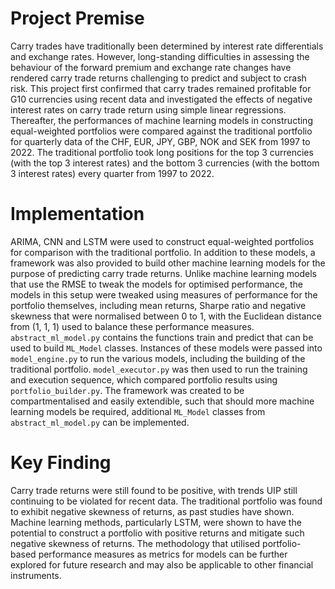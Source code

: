 # Project Premise

Carry trades have traditionally been determined by interest rate differentials and exchange rates. However, long-standing difficulties in assessing the behaviour of the forward premium and exchange rate changes have rendered carry trade returns challenging to predict and subject to crash risk. This project first confirmed that carry trades remained profitable for G10 currencies using recent data and investigated the effects of negative interest rates on carry trade return using simple linear regressions. Thereafter, the performances of machine learning models in constructing equal-weighted portfolios were compared against the traditional portfolio for quarterly data of the CHF, EUR, JPY, GBP, NOK and SEK from 1997 to 2022. The traditional portfolio took long positions for the top 3 currencies (with the top 3 interest rates) and the bottom 3 currencies (with the bottom 3 interest rates) every quarter from 1997 to 2022.

# Implementation

ARIMA, CNN and LSTM were used to construct equal-weighted portfolios for comparison with the traditional portfolio. In addition to these models, a framework was also provided to build other machine learning models for the purpose of predicting carry trade returns. Unlike machine learning models that use the RMSE to tweak the models for optimised performance, the models in this setup were tweaked using measures of performance for the portfolio themselves, including mean returns, Sharpe ratio and negative skewness that were normalised between 0 to 1, with the Euclidean distance from (1, 1, 1) used to balance these performance measures. `abstract_ml_model.py` contains the functions train and predict that can be used to build `ML_Model` classes. Instances of these models were passed into `model_engine.py` to run the various models, including the building of the traditional portfolio. `model_executor.py` was then used to run the training and execution sequence, which compared portfolio results using `portfolio_builder.py`. The framework was created to be compartmentalised and easily extendible, such that should more machine learning models be required, additional `ML_Model` classes from `abstract_ml_model.py` can be implemented.

# Key Finding

Carry trade returns were still found to be positive, with trends UIP still continuing to be violated for recent data. The traditional portfolio was found to exhibit negative skewness of returns, as past studies have shown. Machine learning methods, particularly LSTM, were shown to have the potential to construct a portfolio with positive returns and mitigate such negative skewness of returns. The methodology that utilised portfolio-based performance measures as metrics for models can be further explored for future research and may also be applicable to other financial instruments.